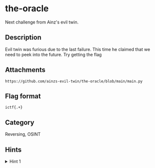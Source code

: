 # the-oracle

Next challenge from Ainz's evil twin.

## Description

Evil twin was furious due to the last failure. This time he claimed that we need to peek into the future. Try getting the flag


## Attachments

`https://github.com/ainzs-evil-twin/the-oracle/blob/main/main.py`

## Flag format

`ictf{.+}`

## Category

Reversing, OSINT

## Hints

<details> 
    <summary>Hint 1</summary> 
    They forgot to `git merge`?
</details>